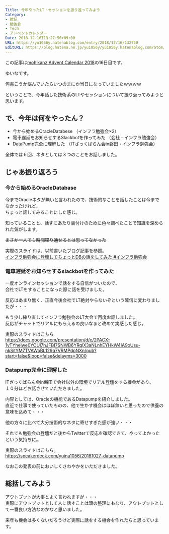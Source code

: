 ```yaml
---
Title: 今年やったLT・セッションを振り返ってみよう
Category:
- 雑記
- 勉強会
- Tech
- アドベントカレンダー
Date: 2018-12-16T13:27:50+09:00
URL: https://yu1056y.hatenablog.com/entry/2018/12/16/132750
EditURL: https://blog.hatena.ne.jp/yu1056y/yu1056y.hatenablog.com/atom/entry/10257846132685565288
---
```


この記事は[mohikanz Advent Calendar 2018](https://adventar.org/calendars/2950)の16日目です。

ゆいなです。

何書こうか悩んでいたらいつのまにか当日になっていましたｗｗｗｗ

ということで、今年話した技術系のLTやセッションについて振り返ってみようと思います。

## で、今年は何をやったん？

- 今から始めるOracleDatabese （インフラ勉強会×2）
- 電車遅延をお知らせするSlackbotを作ってみた （会社・インフラ勉強会）
- DataPump完全に理解した （ITざっくばらん会in磐田・インフラ勉強会）

全体では６回、ネタとしては３つのことをお話しました。

## じゃあ振り返ろう

### 今から始めるOracleDatabase

今までOracleネタが無いと言われたので、技術的なことを話したことは今までなかったけれど、  
ちょっと話してみることにした感じ。

知っていることと、話すにあたり裏付けのために色々調べたことで知識を深められた気がします。

~~まさか一人で１時間喋り通せるとは思ってなかった~~

実際のスライドは、以前書いたブログ記事を参照。  
[インフラ勉強会に登壇してちょっとDBの話をしてみた #インフラ勉強会](https://yu1056y.hatenablog.com/entry/2018/03/23/220000)

### 電車遅延をお知らせするslackbotを作ってみた

一度オンラインセッションで話をする自信がついたので、  
会社でLTをすることになった際に話を受けました。

反応はあまり無く、正直今後会社でLT絶対やらないぞという確信に変わりましたが・・・

もう少し練り直してインフラ勉強会のLT大会で再度お話しました。  
反応がチャットでリアルにもらえるの良いなぁと改めて実感した感じ。

実際のスライドはこちら  
https://docs.google.com/presentation/d/e/2PACX-1vTYhelwe0YOUl7hJFBI7SNWB6YRqlX3aNLnhEYHkW4IA9oUsu-nkSitYM7TVAWoBL129q7VRMPdpNXn/pub?start=false&loop=false&delayms=3000

### Datapump完全に理解した

ITざっくばらん会in磐田で会社以外の環境でリアル登壇をする機会があり、  
１０分ほどお話させていただきました。

内容としては、Oracleの機能であるDatapumpを紹介しました。  
直近で仕事で使っていたものの、他で生かす機会はほぼ無いと思ったので供養の意味を込めて・・・

他の方々に比べて大分技術的なネタに寄せすぎた感が強い・・・

それでも勉強会の登壇だと後からTwitterで反応を確認できて、やってよかったという気持ちに。

実際のスライドはこちら。  
https://speakerdeck.com/yuina1056/20181027-datapump

なおこの発表の前においしくさわやかをいただきました。



## 総括してみよう

アウトプットが大事とよく言われますが・・・  
実際にアウトプットとして人に話すことは頭の整理にもなり、アウトプットとして一番良い方法なのかなと思いました。

来年も機会は多くないだろうけど実際に話をする機会を作れたらと思っています。

